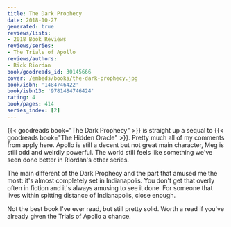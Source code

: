 ```yaml
---
title: The Dark Prophecy
date: 2018-10-27
generated: true
reviews/lists:
- 2018 Book Reviews
reviews/series:
- The Trials of Apollo
reviews/authors:
- Rick Riordan
book/goodreads_id: 30145666
cover: /embeds/books/the-dark-prophecy.jpg
book/isbn: '1484746422'
book/isbn13: '9781484746424'
rating: 4
book/pages: 414
series_index: [2]
---
```

{{< goodreads book="The Dark Prophecy" >}} is straight up a sequal to {{< goodreads book="The Hidden Oracle" >}}. Pretty much all of my comments from  apply here. Apollo is still a decent but not great main character, Meg is still odd and weirdly powerful. The world still feels like something we've seen done better in Riordan's other series.  

The main different of the Dark Prophecy and the part that amused me the most: it's almost completely set in Indianapolis. You don't get that overly often in fiction and it's always amusing to see it done. For someone that lives within spitting distance of Indianapolis, close enough.  

<!--more-->

Not the best book I've ever read, but still pretty solid. Worth a read if you've already given the Trials of Apollo a chance.